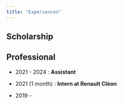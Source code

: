```yaml
---
title: "Experiences"
---
```


## Scholarship



## Professional

- 2021 - 2024 : **Assistant**

- 2021 (1 month) : **Intern at Renault Cléon**

- 2019 - 